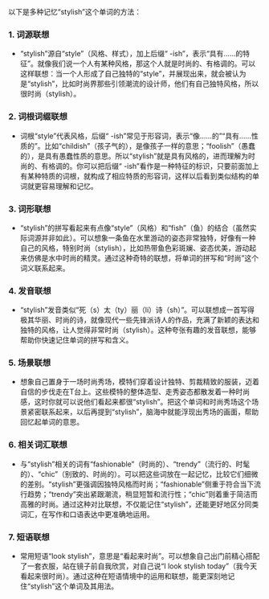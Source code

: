 以下是多种记忆“stylish”这个单词的方法：

### 1. 词源联想
 - “stylish”源自“style”（风格、样式），加上后缀“ -ish”，表示“具有……的特征”。就像我们说一个人有某种风格，那这个人就是时尚的、有格调的。可以这样联想：当一个人形成了自己独特的“style”，并展现出来，就会被认为是“stylish”，比如时尚界那些引领潮流的设计师，他们有自己独特风格，所以很时尚（stylish）。

### 2. 词根词缀联想
 - 词根“style”代表风格，后缀“ -ish”常见于形容词，表示“像……的”“具有……性质的”。比如“childish”（孩子气的），是像孩子一样的意思；“foolish”（愚蠢的），是具有愚蠢性质的意思。所以“stylish”就是具有风格的，进而理解为时尚的、有格调的。你可以把后缀“ -ish”看作是一种特征的标识，只要前面加上有某种特质的词根，就构成了相应特质的形容词，这样以后看到类似结构的单词就更容易理解和记忆。

### 3. 词形联想
 - “stylish”的拼写看起来有点像“style”（风格）和“fish”（鱼）的结合（虽然实际词源并非如此）。可以想象一条鱼在水里游动的姿态非常独特，好像有一种自己的风格，特别时尚（stylish），比如热带鱼色彩斑斓、姿态优美，游动起来仿佛是水中时尚的精灵。通过这种奇特的联想，将单词的拼写和“时尚”这个词义联系起来。

### 4. 发音联想
 - “stylish”发音类似“死（s）太（ty）丽（li）诗（sh）”。可以联想成一首写得极其华丽、时尚的诗，就像现代一些先锋派诗人的作品，充满了新颖的表达和独特的风格，让人觉得非常时尚（stylish）。这种夸张有趣的发音联想，能够帮助你快速记住单词的拼写和含义。

### 5. 场景联想
 - 想象自己置身于一场时尚秀场，模特们穿着设计独特、剪裁精致的服装，迈着自信的步伐走在T台上。这些模特的整体造型、走秀姿态都散发着一种时尚感，这时你就可以说他们看起来都很“stylish”。把这个单词和时尚秀场这个场景紧密联系起来，以后再提到“stylish”，脑海中就能浮现出秀场的画面，帮助回忆起单词的意思。

### 6. 相关词汇联想
 - 与“stylish”相关的词有“fashionable”（时尚的）、“trendy”（流行的、时髦的）、“chic”（别致的、时尚的）。可以把这些词放在一起记忆，比较它们细微的差别。“stylish”更强调因独特风格而时尚；“fashionable”侧重于符合当下流行趋势；“trendy”突出紧跟潮流，稍显短暂和流行性；“chic”则着重于简洁而高雅的时尚。通过这种对比联想，不仅能记住“stylish”，还能更好地区分同类词汇，在写作和口语表达中更准确地运用。

### 7. 短语联想
 - 常用短语“look stylish”，意思是“看起来时尚”。可以想象自己出门前精心搭配了一套衣服，站在镜子前自我欣赏，对自己说“I look stylish today”（我今天看起来很时尚）。通过这种在短语情境中的运用和联想，能更深刻地记住“stylish”这个单词及其用法。 